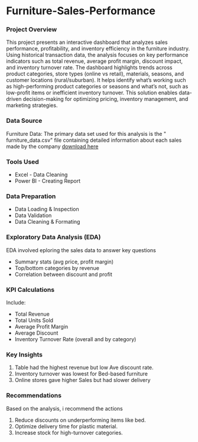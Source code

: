 # Furniture-Sales-Performance

### Project Overview

This project presents an interactive dashboard that analyzes sales performance, profitability, and inventory efficiency in the furniture industry. Using historical transaction data, the analysis focuses on key performance indicators such as total revenue, average profit margin, discount impact, and inventory turnover rate.
The dashboard highlights trends across product categories, store types (online vs retail), materials, seasons, and customer locations (rural/suburban). It helps identify what’s working such as high-performing product categories or seasons and what’s not, such as low-profit items or inefficient inventory turnover.
This solution enables data-driven decision-making for optimizing pricing, inventory management, and marketing strategies.

### Data Source 
Furniture Data: The primary data set used for this analysis is the " furniture_data.csv" file containing detailed information about each sales made by the company
[download here](https://www.kaggle.com/datasets/rajagrawal7089/furniture-sales-data)

### Tools Used
- Excel - Data Cleaning
- Power BI - Creating Report

### Data Preparation
- Data Loading & Inspection
- Data Validation
- Data Cleaning & Formating

### Exploratory Data Analysis (EDA)

EDA involved eploring the sales data to answer key questions
- Summary stats (avg price, profit margin)
- Top/bottom categories by revenue
- Correlation between discount and profit

### KPI Calculations
Include:

- Total Revenue
- Total Units Sold
- Average Profit Margin
- Average Discount
- Inventory Turnover Rate (overall and by category)

### Key Insights

1. Table had the highest revenue but low Ave discount rate.
2. Inventory turnover was lowest for Bed-based furniture
3. Online stores gave higher Sales but had slower delivery

### Recommendations
Based on the analysis, i recommend the actions

1. Reduce discounts on underperforming items like bed.
2. Optimize delivery time for plastic material.
3. Increase stock for high-turnover categories.
   
  




